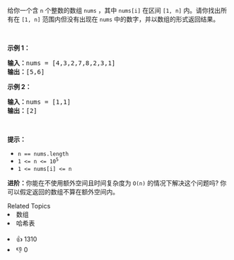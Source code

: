 <p>给你一个含 <code>n</code> 个整数的数组 <code>nums</code> ，其中 <code>nums[i]</code> 在区间 <code>[1, n]</code> 内。请你找出所有在 <code>[1, n]</code> 范围内但没有出现在 <code>nums</code> 中的数字，并以数组的形式返回结果。</p>

<p>&nbsp;</p>

<p><strong>示例 1：</strong></p>

<pre>
<strong>输入：</strong>nums = [4,3,2,7,8,2,3,1]
<strong>输出：</strong>[5,6]
</pre>

<p><strong>示例 2：</strong></p>

<pre>
<strong>输入：</strong>nums = [1,1]
<strong>输出：</strong>[2]
</pre>

<p>&nbsp;</p>

<p><strong>提示：</strong></p>

<ul> 
 <li><code>n == nums.length</code></li> 
 <li><code>1 &lt;= n &lt;= 10<sup>5</sup></code></li> 
 <li><code>1 &lt;= nums[i] &lt;= n</code></li> 
</ul>

<p><strong>进阶：</strong>你能在不使用额外空间且时间复杂度为<em> </em><code>O(n)</code><em> </em>的情况下解决这个问题吗? 你可以假定返回的数组不算在额外空间内。</p>

<div><div>Related Topics</div><div><li>数组</li><li>哈希表</li></div></div><br><div><li>👍 1310</li><li>👎 0</li></div>